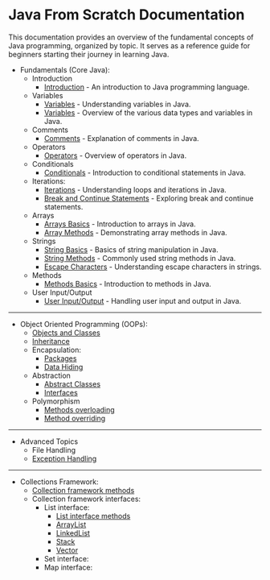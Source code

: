 # Java From Scratch Documentation

This documentation provides an overview of the fundamental concepts of Java programming, organized by topic. It serves as a reference guide for beginners starting their journey in learning Java.

-  Fundamentals (Core Java):
    - Introduction
      - [Introduction](src/Fundamentals/00_Introduction.md) - An introduction to Java programming language.
    - Variables
      - [Variables](src/Fundamentals/01_Variables.md) - Understanding variables in Java.
      - [Variables](src/Fundamentals/Variables/Variables.java) - Overview of the various data types and variables in Java.
    - Comments
      - [Comments](src/Fundamentals/Comments/Comments.java) - Explanation of comments in Java.
    - Operators
      - [Operators](src/Fundamentals/Operators/Operators.java) - Overview of operators in Java.
    - Conditionals
      - [Conditionals](src/Fundamentals/Conditionals/Conditionals.java) - Introduction to conditional statements in Java.
    - Iterations:
      - [Iterations](src/Fundamentals/Iterations/Iterations.java) - Understanding loops and iterations in Java.
      - [Break and Continue Statements](src/Fundamentals/Iterations/BreakContinue.java) - Exploring break and continue statements.
    - Arrays
      - [Arrays Basics](src/Fundamentals/Arrays/ArraysBasics.java) - Introduction to arrays in Java.
      - [Array Methods](src/Fundamentals/Arrays/ArrayMethods.java) - Demonstrating array methods in Java.
    - Strings
      - [String Basics](src/Fundamentals/Strings/StringsBasics.java) - Basics of string manipulation in Java.
      - [String Methods](src/Fundamentals/Strings/StringMethods.java) - Commonly used string methods in Java.
      - [Escape Characters](src/Fundamentals/Strings/EscapeCharacters.java) - Understanding escape characters in strings.
    - Methods
      - [Methods Basics](src/Fundamentals/Methods/MethodsBasics.java) - Introduction to methods in Java.
    - User Input/Output
      - [User Input/Output](src/Fundamentals/Userio/UserIO.java) - Handling user input and output in Java.

---

- Object Oriented Programming (OOPs):
  - [Objects and Classes](src/OOPs/OOPs1/)
  - [Inheritance](src/OOPs/OOPs2/)
  - Encapsulation:
    - [Packages](src/OOPs/OOPs3/PackageBasics/)
    - [Data Hiding](src/OOPs/OOPs3/DataHiding/)
  - Abstraction
    - [Abstract Classes](src/OOPs/OOPs4/Abstraction/AbstractClasses/LearnAbstract.java)
    - [Interfaces](src/OOPs/OOPs4/Abstraction/Interfaces/LearnInterfaces.java)
  - Polymorphism
    - [Methods overloading](src/OOPs/OOPs1/ObjectsAndClasses.java)
    - [Method overriding](src/OOPs/OOPs2/Vehicle.java)

---

- Advanced Topics
  - File Handling
  - [Exception Handling](src/ExceptionHandling/Exceptions.java)

---

- Collections Framework:
  - [Collection framework methods](src/Collections/CollectionInterfaceMethods.java)
  - Collection framework interfaces:
    - List interface:
      - [List interface methods](src/Collections/ListInterface/ListInterfaceMethods.java)
      - [ArrayList](src/Collections/ListInterface/ArrayList/LearnArrayLists.java)
      - [LinkedList](src/Collections/ListInterface/LinkedList/LearnLinkedLists.java)
      - [Stack](src/Collections/ListInterface/Stack/LearnStacks.java)
      - [Vector](src/Collections/ListInterface/Vector/LearnVectors.java)
    - Set interface:
    - Map interface: